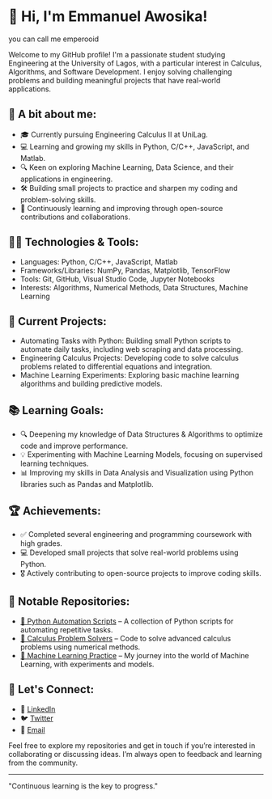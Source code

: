 # 👋 Hi, I'm Emmanuel Awosika!
you can call me emperooid  

Welcome to my GitHub profile! I'm a passionate student studying Engineering at the University of Lagos, with a particular interest in Calculus, Algorithms, and Software Development. I enjoy solving challenging problems and building meaningful projects that have real-world applications.

## 🌟 A bit about me:
- 🎓 Currently pursuing Engineering Calculus II at UniLag.
- 💻 Learning and growing my skills in Python, C/C++, JavaScript, and Matlab.
- 🔍 Keen on exploring Machine Learning, Data Science, and their applications in engineering.
- 🛠️ Building small projects to practice and sharpen my coding and problem-solving skills.
- 🌱 Continuously learning and improving through open-source contributions and collaborations.

## 🧑‍💻 Technologies & Tools:
- Languages: Python, C/C++, JavaScript, Matlab
- Frameworks/Libraries: NumPy, Pandas, Matplotlib, TensorFlow
- Tools: Git, GitHub, Visual Studio Code, Jupyter Notebooks
- Interests: Algorithms, Numerical Methods, Data Structures, Machine Learning

## 🚀 Current Projects:
- Automating Tasks with Python: Building small Python scripts to automate daily tasks, including web scraping and data processing.
- Engineering Calculus Projects: Developing code to solve calculus problems related to differential equations and integration.
- Machine Learning Experiments: Exploring basic machine learning algorithms and building predictive models.

## 📚 Learning Goals:
- 🔍 Deepening my knowledge of Data Structures & Algorithms to optimize code and improve performance.
- 💡 Experimenting with Machine Learning Models, focusing on supervised learning techniques.
- 📊 Improving my skills in Data Analysis and Visualization using Python libraries such as Pandas and Matplotlib.

## 🏆 Achievements:
- ✅ Completed several engineering and programming coursework with high grades.
- 💻 Developed small projects that solve real-world problems using Python.
- 🎖️ Actively contributing to open-source projects to improve coding skills.

## 📂 Notable Repositories:
- [📁 Python Automation Scripts](https://github.com/yourusername/python-automation-scripts) – A collection of Python scripts for automating repetitive tasks.
- [📁 Calculus Problem Solvers](https://github.com/yourusername/calculus-solvers) – Code to solve advanced calculus problems using numerical methods.
- [📁 Machine Learning Practice](https://github.com/yourusername/ml-practice) – My journey into the world of Machine Learning, with experiments and models.

## 💬 Let's Connect:
- 💼 [LinkedIn](https://linkedin.com/in/emmanuel-awosika)
- 🐦 [Twitter](https://twitter.com/emmanuelawosika)
- 📧 [Email](mailto:awosikaemmanueldefirst@gmail.com)

Feel free to explore my repositories and get in touch if you’re interested in collaborating or discussing ideas. I’m always open to feedback and learning from the community.

---

"Continuous learning is the key to progress."

<!---
Emperooid/Emperooid is a ✨ special ✨ repository because its `README.md` (this file) appears on your GitHub profile.
You can click the Preview link to take a look at your changes.
--->
